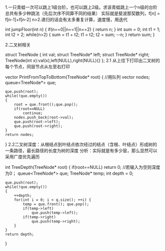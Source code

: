 1.一只青蛙一次可以跳上1级台阶，也可以跳上2级。求该青蛙跳上一个n级的台阶总共有多少种跳法（先后次序不同算不同的结果）
实际就是斐波那契数列，f[n] = f[n-1]+f[n-2] n>2.递归的话会有太多重复计算，速度慢，用迭代
    
int jumpFloor(int n)
{
    if(n==0||n==1||n==2)
    {
      return n;
    }
    int sum = 0;
    int t1 = 1;
    int t2 = 2;
    while(n>2)
    {
      sum = t1 + t2;
      t1 = t2;
      t2 = sum;
      --n;
    }
    return sum;
}

2.二叉树相关

struct TreeNode
{
    int val;
    struct TreeNode* left;
    struct TreeNode* right;
    TreeNode(int x):val(x),left(NULL),right(NULL){}
};
2.1 从上往下打印出二叉树的每个节点，同层节点从左至右打印

vector<int> PrintFromTopToBottom(TreeNode* root)
{
    //用队列
    vector<int> nodes;
    queue<TreeNode*> que;
    
    que.push(root);
    while(!que.empty())
    {
        root = que.front();que.pop();
        if(root==NULL)
            continue;
        nodes.push_back(root->val);
        que.push(root->left);
        que.push(root->right);
    }
    return nodes;
}
2.2二叉树深度：从根结点到叶结点依次经过的结点（含根、叶结点）形成树的一条路径，最长路径的长度为树的深度
分析：实际就是有多少层，那么显然可以采用广度优先遍历

int TreeDepth(TreeNode* root)
{
    if(root==NULL)
        return 0;  //若输入为空则深度为0；
    queue<TreeNode*> que;
    TreeNode* temp;
    int depth = 0;
    
    que.push(root);
    while(!que.empty())
    {
        ++depth;
        for(int i = 0; i < q.size(); ++i) {
            temp = que.front(); que.pop();
            if(temp->left)
                que.push(temp->left);
            if(temp->right)
                que.push(temp->right);
        }
    }
    return depth;
}
